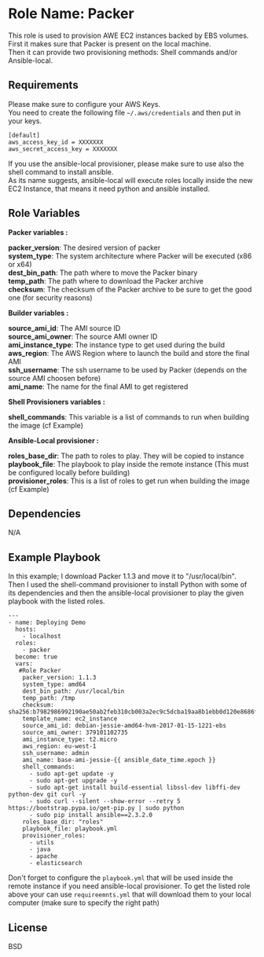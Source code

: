 Role Name: Packer
=========

This role is used to provision AWE EC2 instances backed by EBS volumes.  
First it makes sure that Packer is present on the local machine.  
Then it can provide two provisioning methods: Shell commands and/or Ansible-local.  

Requirements
------------

Please make sure to configure your AWS Keys.  
You need to create the following file ```~/.aws/credentials```  and then put in your keys.  

```
[default]
aws_access_key_id = XXXXXXX
aws_secret_access_key = XXXXXXX
```

If you use the ansible-local provisioner, please make sure to use also the shell command to install ansible.  
As its name suggests, ansible-local will execute roles locally inside the new EC2 Instance, that means it need python and ansible installed.    

Role Variables
--------------

**Packer variables :**
  
**packer_version**: The desired version of packer  
**system_type**: The system architecture where Packer will be executed (x86 or x64)  
**dest_bin_path**: The path where to move the Packer binary   
**temp_path**: The path where to download the Packer archive   
**checksum**: The checksum of the Packer archive to be sure to get the good one (for security reasons)      


**Builder variables :**  

**source_ami_id**: The AMI source ID  
**source_ami_owner**: The source AMI owner ID  
**ami_instance_type**: The instance type to get used during the build  
**aws_region**: The AWS Region where to launch the build and store the final AMI  
**ssh_username**: The ssh username to be used by Packer (depends on the source AMI choosen before)  
**ami_name**: The name for the final AMI to get registered  


**Shell Provisioners variables :**  

**shell_commands**: This variable is a list of commands to run when building the image (cf Example)  


**Ansible-Local provisioner :**

**roles_base_dir**: The path to roles to play. They will be copied to instance    
**playbook_file**: The playbook to play inside the remote instance (This must be configured locally before building)  
**provisioner_roles**: This is a list of roles to get run when building the image (cf Example)    

Dependencies
------------

N/A

Example Playbook
----------------

In this example; I download Packer 1.1.3 and move it to "/usr/local/bin".  
Then I used the shell-command provisioner to install Python with some of its dependencies and then the ansible-local provisioner to play the given playbook with the listed roles.  


    ---
    - name: Deploying Demo
      hosts:
        - localhost
      roles:
        - packer
      become: true
      vars:
       #Role Packer
        packer_version: 1.1.3
        system_type: amd64
        dest_bin_path: /usr/local/bin
        temp_path: /tmp
        checksum: sha256:b7982986992190ae50ab2feb310cb003a2ec9c5dcba19aa8b1ebb0d120e8686f
        template_name: ec2_instance
        source_ami_id: debian-jessie-amd64-hvm-2017-01-15-1221-ebs
        source_ami_owner: 379101102735
        ami_instance_type: t2.micro
        aws_region: eu-west-1
        ssh_username: admin     
        ami_name: base-ami-jessie-{{ ansible_date_time.epoch }}
        shell_commands:
          - sudo apt-get update -y
          - sudo apt-get upgrade -y
          - sudo apt-get install build-essential libssl-dev libffi-dev python-dev git curl -y
          - sudo curl --silent --show-error --retry 5 https://bootstrap.pypa.io/get-pip.py | sudo python
          - sudo pip install ansible==2.3.2.0          
        roles_base_dir: "roles"
        playbook_file: playbook.yml
        provisioner_roles:
          - utils
          - java
          - apache
          - elasticsearch

Don't forget to configure the ```playbook.yml``` that will be used inside the remote instance if you need ansible-local provisioner. 
To get the listed role above your can use ```requireemnts.yml``` that will download them to your local computer (make sure to specify the right path)       

License
-------

BSD

